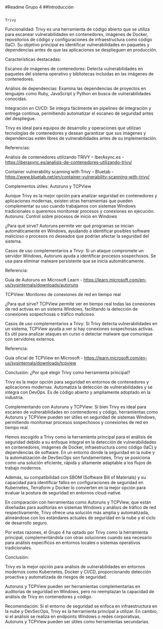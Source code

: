
#Readme Grupo 4
##Introducción



                                                                        Trivy

Funcionalidad: Trivy es una herramienta de código abierto que se utiliza para escanear vulnerabilidades en contenedores, imágenes de Docker, repositorios de código y configuraciones de infraestructura como código (IaC). Su objetivo principal es identificar vulnerabilidades en paquetes y dependencias antes de que las aplicaciones se desplieguen en producción.

Características destacadas:


  Escaneo de imágenes de contenedores: Detecta vulnerabilidades en paquetes del sistema operativo y bibliotecas incluidas en las imágenes de contenedores.

  Análisis de dependencias: Examina las dependencias de proyectos en lenguajes como Ruby, JavaScript y Python en busca de vulnerabilidades conocidas.

  Integración en CI/CD: Se integra fácilmente en pipelines de integración y entrega continua, permitiendo automatizar el escaneo de seguridad antes del despliegue.


Trivy es ideal para equipos de desarrollo y operaciones que utilizan tecnologías de contenedores y desean garantizar que sus imágenes y dependencias estén libres de vulnerabilidades antes de su implementación.

Referencias:


  Análisis de contenedores utilizando TRIVY – IberAsync.es - https://iberasync.es/analisis-de-contenedores-utilizando-trivy/

  Container vulnerability scanning with Trivy – Bluetab - https://www.bluetab.net/en/container-vulnerability-scanning-with-trivy/

  
Complementos útiles: Autoruns y TCPView

Aunque Trivy es la mejor opción para analizar seguridad en contenedores y aplicaciones modernas, existen otras herramientas que pueden complementar su uso cuando trabajamos con sistemas Windows tradicionales o queremos monitorear procesos y conexiones en ejecución.
  Autoruns: Control sobre procesos de inicio en Windows

¿Para qué sirve?
Autoruns permite ver qué programas se inician automáticamente en Windows, ayudando a identificar posibles software malicioso o procesos no deseados que podrían afectar la seguridad del sistema.

Casos de uso complementarios a Trivy:
Si un ataque compromete un servidor Windows, Autoruns ayuda a identificar procesos sospechosos.
Se usa para eliminar malware persistente que se inicia automáticamente.

Referencia:

  Guía de Autoruns en Microsoft Learn - https://learn.microsoft.com/en-us/sysinternals/downloads/autoruns

TCPView: Monitoreo de conexiones de red en tiempo real

¿Para qué sirve?
TCPView permite ver en tiempo real todas las conexiones de red activas en un sistema Windows, facilitando la detección de conexiones sospechosas o tráfico malicioso.

Casos de uso complementarios a Trivy:
Si Trivy detecta vulnerabilidades en un sistema, TCPView ayuda a ver si hay conexiones sospechosas activas.
Es útil para analizar ataques en curso o detectar malware que comunique con servidores externos.

Referencia:

  Guía oficial de TCPView en Microsoft - https://learn.microsoft.com/en-us/sysinternals/downloads/tcpview

Conclusión: ¿Por qué elegir Trivy como herramienta principal?

Trivy es la mejor opción para seguridad en entornos de contenedores y aplicaciones modernas.
Automatiza la detección de vulnerabilidades y se integra con DevOps.
Es de código abierto y ampliamente adoptado en la industria.

Complementando con Autoruns y TCPView:
Si bien Trivy es ideal para escaneo de vulnerabilidades en contenedores y código, herramientas como Autoruns y TCPView pueden ser útiles en seguridad de sistemas Windows, permitiendo monitorear procesos sospechosos y conexiones de red en tiempo real.



Hemos escogido a Trivy como la herramienta principal para el análisis de seguridad debido a su enfoque integral en la detección de vulnerabilidades en contenedores, imágenes de Docker, infraestructura como código (IaC) y dependencias de software. En un entorno donde la seguridad en la nube y la automatización de DevSecOps son fundamentales, Trivy se posiciona como una solución eficiente, rápida y altamente adaptable a los flujos de trabajo modernos.

Además, su compatibilidad con SBOM (Software Bill of Materials) y su capacidad para identificar fallos en configuraciones de seguridad en Kubernetes, Terraform y Docker lo convierten en la mejor opción para evaluar la postura de seguridad en entornos cloud-native.

En comparación con herramientas como Autoruns y TCPView, que están diseñadas para auditorías en sistemas Windows y análisis de tráfico de red respectivamente, Trivy ofrece una solución más amplia y automatizada, alineándose con los estándares actuales de seguridad en la nube y el ciclo de desarrollo seguro.

Por estas razones, el Grupo 4 ha optado por Trivy como la herramienta principal, complementándola con otras soluciones cuando sea necesario para análisis específicos en entornos locales o sistemas operativos tradicionales.

Conclusión:

Trivy es la mejor opción para análisis de vulnerabilidades en entornos modernos como Kubernetes, Docker y CI/CD, proporcionando detección proactiva y automatizada de riesgos de seguridad.

Autoruns y TCPView pueden ser herramientas complementarias en auditorías de seguridad en Windows, pero no reemplazan la capacidad de análisis de Trivy en contenedores y código.


Recomendación:
Si el entorno de seguridad se enfoca en infraestructura en la nube y DevSecOps, Trivy es la herramienta principal a utilizar. En cambio, si el análisis se realiza en endpoints Windows o redes corporativas, Autoruns y TCPView pueden ser útiles como herramientas secundarias.

